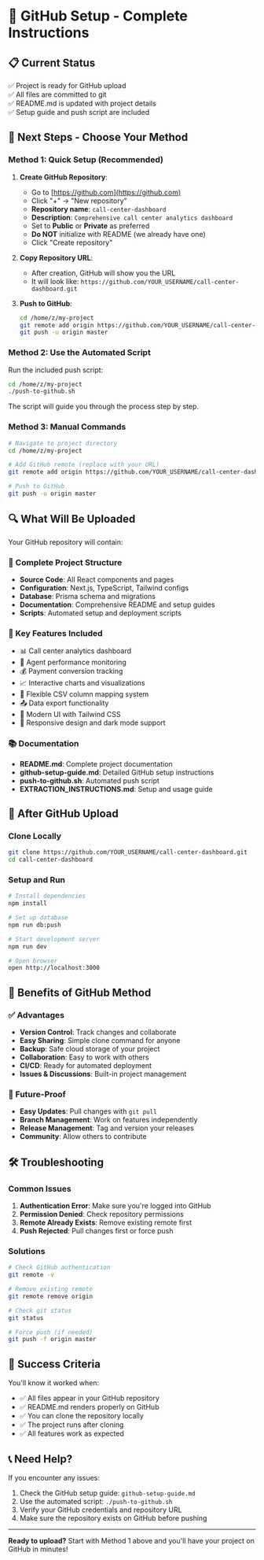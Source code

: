 # 🚀 GitHub Setup - Complete Instructions

## 📋 Current Status
✅ Project is ready for GitHub upload  
✅ All files are committed to git  
✅ README.md is updated with project details  
✅ Setup guide and push script are included  

## 🎯 Next Steps - Choose Your Method

### Method 1: Quick Setup (Recommended)
1. **Create GitHub Repository**:
   - Go to [https://github.com](https://github.com)
   - Click "+" → "New repository"
   - **Repository name**: `call-center-dashboard`
   - **Description**: `Comprehensive call center analytics dashboard`
   - Set to **Public** or **Private** as preferred
   - **Do NOT** initialize with README (we already have one)
   - Click "Create repository"

2. **Copy Repository URL**:
   - After creation, GitHub will show you the URL
   - It will look like: `https://github.com/YOUR_USERNAME/call-center-dashboard.git`

3. **Push to GitHub**:
   ```bash
   cd /home/z/my-project
   git remote add origin https://github.com/YOUR_USERNAME/call-center-dashboard.git
   git push -u origin master
   ```

### Method 2: Use the Automated Script
Run the included push script:
```bash
cd /home/z/my-project
./push-to-github.sh
```

The script will guide you through the process step by step.

### Method 3: Manual Commands
```bash
# Navigate to project directory
cd /home/z/my-project

# Add GitHub remote (replace with your URL)
git remote add origin https://github.com/YOUR_USERNAME/call-center-dashboard.git

# Push to GitHub
git push -u origin master
```

## 🔍 What Will Be Uploaded

Your GitHub repository will contain:

### 📁 Complete Project Structure
- **Source Code**: All React components and pages
- **Configuration**: Next.js, TypeScript, Tailwind configs
- **Database**: Prisma schema and migrations
- **Documentation**: Comprehensive README and setup guides
- **Scripts**: Automated setup and deployment scripts

### 🎯 Key Features Included
- 📊 Call center analytics dashboard
- 👥 Agent performance monitoring
- 💰 Payment conversion tracking
- 📈 Interactive charts and visualizations
- 🔄 Flexible CSV column mapping system
- 📤 Data export functionality
- 🎨 Modern UI with Tailwind CSS
- 📱 Responsive design and dark mode support

### 📚 Documentation
- **README.md**: Complete project documentation
- **github-setup-guide.md**: Detailed GitHub setup instructions
- **push-to-github.sh**: Automated push script
- **EXTRACTION_INSTRUCTIONS.md**: Setup and usage guide

## 🚀 After GitHub Upload

### Clone Locally
```bash
git clone https://github.com/YOUR_USERNAME/call-center-dashboard.git
cd call-center-dashboard
```

### Setup and Run
```bash
# Install dependencies
npm install

# Set up database
npm run db:push

# Start development server
npm run dev

# Open browser
open http://localhost:3000
```

## 🎯 Benefits of GitHub Method

### ✅ Advantages
- **Version Control**: Track changes and collaborate
- **Easy Sharing**: Simple clone command for anyone
- **Backup**: Safe cloud storage of your project
- **Collaboration**: Easy to work with others
- **CI/CD**: Ready for automated deployment
- **Issues & Discussions**: Built-in project management

### 🔄 Future-Proof
- **Easy Updates**: Pull changes with `git pull`
- **Branch Management**: Work on features independently
- **Release Management**: Tag and version your releases
- **Community**: Allow others to contribute

## 🛠 Troubleshooting

### Common Issues
1. **Authentication Error**: Make sure you're logged into GitHub
2. **Permission Denied**: Check repository permissions
3. **Remote Already Exists**: Remove existing remote first
4. **Push Rejected**: Pull changes first or force push

### Solutions
```bash
# Check GitHub authentication
git remote -v

# Remove existing remote
git remote remove origin

# Check git status
git status

# Force push (if needed)
git push -f origin master
```

## 🎉 Success Criteria

You'll know it worked when:
- ✅ All files appear in your GitHub repository
- ✅ README.md renders properly on GitHub
- ✅ You can clone the repository locally
- ✅ The project runs after cloning
- ✅ All features work as expected

## 📞 Need Help?

If you encounter any issues:
1. Check the GitHub setup guide: `github-setup-guide.md`
2. Use the automated script: `./push-to-github.sh`
3. Verify your GitHub credentials and repository URL
4. Make sure the repository exists on GitHub before pushing

---

**Ready to upload?** Start with Method 1 above and you'll have your project on GitHub in minutes!